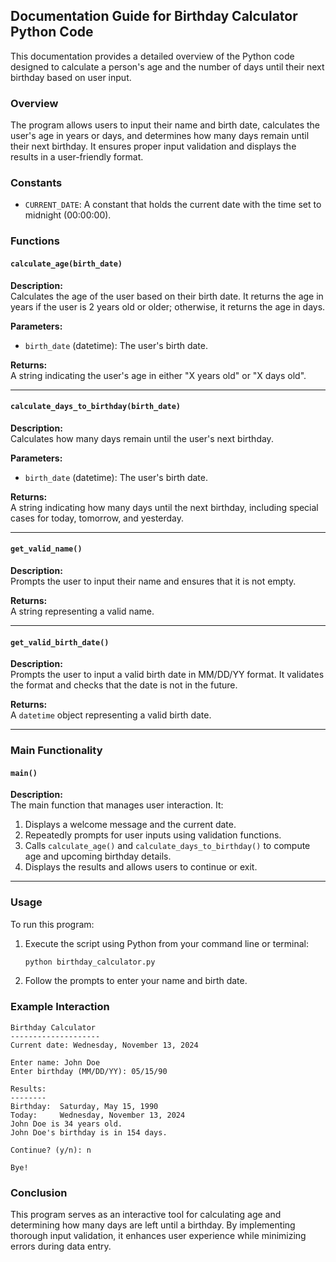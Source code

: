 ## Documentation Guide for Birthday Calculator Python Code

This documentation provides a detailed overview of the Python code designed to calculate a person's age 
and the number of days until their next birthday based on user input.

### Overview

The program allows users to input their name and birth date, calculates the user's age in years or days, 
and determines how many days remain until their next birthday. 
It ensures proper input validation and displays the results in a user-friendly format.

### Constants

- `CURRENT_DATE`: A constant that holds the current date with the time set to midnight (00:00:00).

### Functions

#### `calculate_age(birth_date)`

**Description:**  
Calculates the age of the user based on their birth date. 
It returns the age in years if the user is 2 years old or older; otherwise, it returns the age in days.

**Parameters:**
- `birth_date` (datetime): The user's birth date.

**Returns:**  
A string indicating the user's age in either "X years old" or "X days old".

---

#### `calculate_days_to_birthday(birth_date)`

**Description:**  
Calculates how many days remain until the user's next birthday.

**Parameters:**
- `birth_date` (datetime): The user's birth date.

**Returns:**  
A string indicating how many days until the next birthday, including special cases for today, 
tomorrow, and yesterday.

---

#### `get_valid_name()`

**Description:**  
Prompts the user to input their name and ensures that it is not empty.

**Returns:**  
A string representing a valid name.

---

#### `get_valid_birth_date()`

**Description:**  
Prompts the user to input a valid birth date in MM/DD/YY format. 
It validates the format and checks that the date is not in the future.

**Returns:**  
A `datetime` object representing a valid birth date.

---

### Main Functionality

#### `main()`

**Description:**  
The main function that manages user interaction. It:
1. Displays a welcome message and the current date.
2. Repeatedly prompts for user inputs using validation functions.
3. Calls `calculate_age()` and `calculate_days_to_birthday()` to compute age and upcoming birthday details.
4. Displays the results and allows users to continue or exit.

---

### Usage

To run this program:

1. Execute the script using Python from your command line or terminal:
   ```bash
   python birthday_calculator.py
   ```
3. Follow the prompts to enter your name and birth date.

### Example Interaction

```
Birthday Calculator
--------------------
Current date: Wednesday, November 13, 2024

Enter name: John Doe
Enter birthday (MM/DD/YY): 05/15/90

Results:
--------
Birthday:  Saturday, May 15, 1990
Today:     Wednesday, November 13, 2024
John Doe is 34 years old.
John Doe's birthday is in 154 days.

Continue? (y/n): n

Bye!
```

### Conclusion

This program serves as an interactive tool for calculating age and determining how many days are left
until a birthday. By implementing thorough input validation, it enhances user experience while minimizing 
errors during data entry.